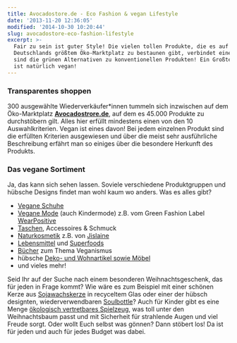 ```yaml
---
title: Avocadostore.de - Eco Fashion & vegan Lifestyle
date: '2013-11-20 12:36:05'
modified: '2014-10-30 10:20:44'
slug: avocadostore-eco-fashion-lifestyle
excerpt: >-
  Fair zu sein ist guter Style! Die vielen tollen Produkte, die es auf
  Deutschlands größtem Öko-Marktplatz zu bestaunen gibt, verbindet eines: es
  sind die grünen Alternativen zu konventionellen Produkten! Ein Großteil davon
  ist natürlich vegan!
---
```


### Transparentes shoppen

300 ausgewählte Wiederverkäufer\*innen tummeln sich inzwischen auf dem Öko-Marktplatz **[Avocadostrore.de](http://www.avocadostore.de/)**, auf dem es 45.000 Produkte zu durchstöbern gilt. Alles hier erfüllt mindestens einen von den 10 Auswahlkriterien. Vegan ist eines davon! Bei jedem einzelnen Produkt sind die erfüllten Kriterien ausgewiesen und über die meist sehr ausführliche Beschreibung erfährt man so einiges über die besondere Herkunft des Produkts.

### Das vegane Sortiment

Ja, das kann sich sehen lassen. Soviele verschiedene Produktgruppen und hübsche Designs findet man wohl kaum wo anders. Was es alles gibt?

*   [Vegane Schuhe](http://www.avocadostore.de/vegane-schuhe)
*   [Vegane Mode](http://www.avocadostore.de/vegane-mode) (auch Kindermode) z.B. vom Green Fashion Label [WearPositive](http://www.wearpositive.de/)
*   [Taschen](http://www.avocadostore.de/c/61-taschen), Accessoires & Schmuck
*   [Naturkosmetik](http://www.avocadostore.de/naturkosmetik) z.B. von [Jislaine](http://www.avocadostore.de/vegane-mode#q%3Djislaine)
*   [Lebensmittel](http://www.avocadostore.de/c/5-wohnen-and-leben-essen-and-trinken) und [Superfoods](http://www.avocadostore.de/c/190-wohnen-and-leben-essen-and-trinken-superfood)
*   [Bücher](http://www.avocadostore.de/brands/wearpositive#q%3Dvegan%2520b%25C3%25BCcher) zum Thema Veganismus
*   hübsche [Deko- und Wohnartikel sowie Möbel](http://www.avocadostore.de/c/3-wohnen-and-leben)
*   und vieles mehr!

Seid Ihr auf der Suche nach einem besonderen Weihnachtsgeschenk, das für jeden in Frage kommt? Wie wäre es zum Beispiel mit einer schönen Kerze aus [Sojawachskerze](http://www.avocadostore.de/products/35884-sojawachskerze-mit-holzdocht-und-duft-munio-candela?utm_campaign=newsletter&utm_medium=email&utm_source=newsletter_2013-11-18&x_digest=1b2fa085fb154f67adac741ceec67b90753c513d) in recyceltem Glas oder einer der hübsch designten, wiederverwendbaren [Soulbottle](http://www.avocadostore.de/brands/soulbottles)? Auch für Kinder gibt es eine Menge [ökologisch vertretbares Spielzeug](http://www.avocadostore.de/c/38-babys-and-kinder-spielsachen), was toll unter den Weihnachtsbaum passt und mit Sicherheit für strahlende Augen und viel Freude sorgt. Oder wollt Euch selbst was gönnen? Dann stöbert los! Da ist für jeden und auch für jedes Budget was dabei.
